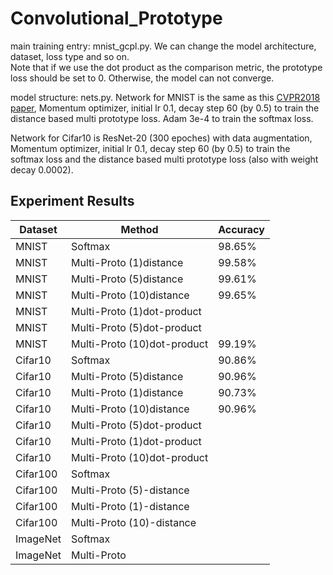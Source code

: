 # Convolutional_Prototype

main training entry: mnist_gcpl.py. We can change the model architecture, dataset, loss type and so on.   
Note that if we use the dot product as the comparison metric, the prototype loss should be set to 0. Otherwise, the model can not converge.

model structure: nets.py. Network for MNIST is the same as this [CVPR2018 paper](https://github.com/YangHM/Convolutional-Prototype-Learning), Momentum optimizer, initial lr 0.1, decay step 60 (by 0.5) to train the distance based multi prototype loss. Adam 3e-4 to train the softmax loss. 

Network for Cifar10 is ResNet-20 (300 epoches) with data augmentation, Momentum optimizer, initial lr 0.1, decay step 60 (by 0.5) to train the softmax loss and the distance based multi prototype loss (also with weight decay 0.0002).

## Experiment Results

| Dataset                              | Method  | Accuracy |
| -------------------------------------- | ------------- | -------- | 
| MNIST     | Softmax      |  98.65% | 
|MNIST| Multi-Proto (1)distance    |  99.58% |
|MNIST| Multi-Proto (5)distance    |  99.61% |
|MNIST| Multi-Proto (10)distance    |  99.65% |
|MNIST| Multi-Proto (1)dot-product    |   |
|MNIST| Multi-Proto (5)dot-product    |   |
|MNIST| Multi-Proto (10)dot-product     |99.19%   |
| Cifar10    | Softmax      | 90.86%  |
|Cifar10| Multi-Proto (5)distance   | 90.96%  |
|Cifar10| Multi-Proto (1)distance   | 90.73%  |
|Cifar10| Multi-Proto (10)distance   |  90.96% |
|Cifar10| Multi-Proto (5)dot-product    |  |
|Cifar10| Multi-Proto (1)dot-product  |  |
|Cifar10| Multi-Proto (10)dot-product   | |
| Cifar100     | Softmax       |   | 
|Cifar100| Multi-Proto (5)-distance    |  |
|Cifar100| Multi-Proto (1)-distance    |   |
|Cifar100| Multi-Proto (10)-distance    |   |
|ImageNet   | Softmax       |    | 
|ImageNet | Multi-Proto    |   |

